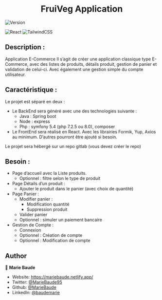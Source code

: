 <h1 align="center">FruiVeg Application</h1>
<p>
  <img alt="Version" src="https://img.shields.io/badge/version-0.0.1-blue.svg?cacheSeconds=2592000" />
</p>

![React](https://img.shields.io/badge/react-%2320232a.svg?style=for-the-badge&logo=react&logoColor=%2361DAFB)  ![TailwindCSS](https://img.shields.io/badge/tailwindcss-%2338B2AC.svg?style=for-the-badge&logo=tailwind-css&logoColor=white) 


<!-- ### ✨ [Demo](https://mariebaude.netlify.app/) -->

## Description :
Application E-Commerce
Il s’agit de créer une application classique type E-Commerce, avec des listes de
produits, détails produit, gestion de panier et validation de celui-ci. Avec
également une gestion simple du compte utilisateur.

## Caractéristique :
Le projet est séparé en deux :
- Le BackEnd sera généré avec une des technologies suivante :
    - Java : Spring boot
    - Node : express
    - Php : symfony 5.4 (php 7.2.5 ou 8.0), composer
- Le FrontEnd sera réalisé en React. Avec les librairies Formik, Yup, Axios au
minimum. D’autres pourront être ajouté si besoin.

Le projet sera hébergé sur un repo gitlab (vous devez créer le repo)

## Besoin :
- Page d’accueil avec la Liste produits.
    - Optionnel : filtre selon le type de produit
- Page Détails d’un produit :
    - Ajouter le produit dans le panier (avec choix de quantité)
- Page Panier :
    - Modifier panier :
        - Modification quantité
        - Suppression produit
    - Valider panier
    - Optionnel : simuler un paiement bancaire
- Gestion de Compte :
    - Connexion
    - Optionnel : Création de compte
    - Optionnel : Modification de compte

## Author

👤 **Marie Baude**
* Website: https://mariebaude.netlify.app/
* Twitter: [@MarieBaude95](https://twitter.com/MarieBaude95)
* Github: [@MarieBaude](https://github.com/MarieBaude)
* LinkedIn: [@baudemarie](https://linkedin.com/in/baudemarie\/)

